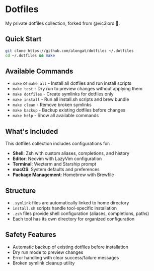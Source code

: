 # Dotfiles

My private dotfiles collection, forked from @vic3lord 💪.

## Quick Start

```bash
git clone https://github.com/alongat/dotfiles ~/.dotfiles
cd ~/.dotfiles && make
```

## Available Commands

- `make` or `make all` - Install all dotfiles and run install scripts
- `make test` - Dry run to preview changes without applying them
- `make dotfiles` - Create symlinks for dotfiles only
- `make install` - Run all install.sh scripts and brew bundle
- `make clean` - Remove broken symlinks
- `make backup` - Backup existing dotfiles before changes
- `make help` - Show all available commands

## What's Included

This dotfiles collection includes configurations for:

- **Shell**: Zsh with custom aliases, completions, and history
- **Editor**: Neovim with LazyVim configuration
- **Terminal**: Wezterm and Starship prompt
- **macOS**: System defaults and preferences
- **Package Management**: Homebrew with Brewfile

## Structure

- `.symlink` files are automatically linked to home directory
- `install.sh` scripts handle tool-specific installation
- `.zsh` files provide shell configuration (aliases, completions, paths)
- Each tool has its own directory for organized configuration

## Safety Features

- Automatic backup of existing dotfiles before installation
- Dry run mode to preview changes
- Error handling with clear success/failure messages
- Broken symlink cleanup utility
